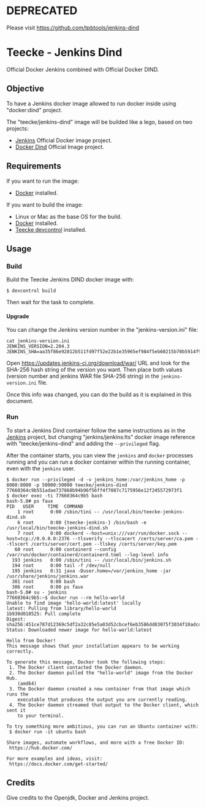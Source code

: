 # DEPRECATED

Please visit https://github.com/tpbtools/jenkins-dind

# Teecke - Jenkins Dind

Official Docker Jenkins combined with Official Docker DIND.

## Objective

To have a Jenkins docker image allowed to run docker inside using "docker:dind" project.

The "teecke/jenkins-dind" image will be builded like a lego, based on two projects:

- [Jenkins](https://github.com/jenkinsci/docker) Official Docker image project.
- [Docker Dind](https://github.com/docker-library/docker) Official Image project.

## Requirements

If you want to run the image:

- [Docker](https://www.docker.com) installed.

If you want to build the image:

- Linux or Mac as the base OS for the build.
- [Docker](https://www.docker.com) installed.
- [Teecke devcontrol](https://github.com/ayudadigital/devcontrol) installed.

## Usage

### Build

Build the Teecke Jenkins DIND docker image with:

```console
$ devcontrol build
```

Then wait for the task to complete.

#### Upgrade

You can change the Jenkins version number in the "jenkins-version.ini" file:

```console
cat jenkins-version.ini
JENKINS_VERSION=2.204.3
JENKINS_SHA=aa35f86e92812b511fd97f52e22b1e35965ef984f5eb60215b70b5914f9dc9ea
```

Open <https://updates.jenkins-ci.org/download/war/> URL and look for the SHA-256 hash string of the version you want. Then place both values (version number and jenkins WAR file SHA-256 string) in the `jenkins-version.ini` file.

Once this info was changed, you can do the build as it is explained in this document.

### Run

To start a Jenkins Dind container follow the same instructions as in the [Jenkins](https://github.com/jenkinsci/docker) project, but changing "jenkins/jenkins:lts" docker image reference with "teecke/jenkins-dind" and adding the `--privileged` flag.

After the container starts, you can view the `jenkins` and `docker` processes running and you can run a docker container within the running container, even with the `jenkins` user.

```console
$ docker run --privileged -d -v jenkins_home:/var/jenkins_home -p 8080:8080 -p 50000:50000 teecke/jenkins-dind
77660364c9b551adae737868b94b96f56ff4f7087c7175956e12f245572973f1
$ docker exec -ti 77660364c9b5 bash
bash-5.0# ps faux
PID   USER     TIME  COMMAND
    1 root      0:00 /sbin/tini -- /usr/local/bin/teecke-jenkins-dind.sh
    6 root      0:00 {teecke-jenkins-} /bin/bash -e /usr/local/bin/teecke-jenkins-dind.sh
    7 root      0:00 dockerd --host=unix:///var/run/docker.sock --host=tcp://0.0.0.0:2376 --tlsverify --tlscacert /certs/server/ca.pem --tlscert /certs/server/cert.pem --tlskey /certs/server/key.pem
   60 root      0:00 containerd --config /var/run/docker/containerd/containerd.toml --log-level info
  193 jenkins   0:00 /sbin/tini -- /usr/local/bin/jenkins.sh
  194 root      0:00 tail -f /dev/null
  195 jenkins   0:31 java -Duser.home=/var/jenkins_home -jar /usr/share/jenkins/jenkins.war
  301 root      0:00 bash
  306 root      0:00 ps faux
bash-5.0# su - jenkins
77660364c9b5:~$ docker run --rm hello-world
Unable to find image 'hello-world:latest' locally
latest: Pulling from library/hello-world
1b930d010525: Pull complete 
Digest: sha256:451ce787d12369c5df2a32c85e5a03d52cbcef6eb3586dd03075f3034f10adcd
Status: Downloaded newer image for hello-world:latest

Hello from Docker!
This message shows that your installation appears to be working correctly.

To generate this message, Docker took the following steps:
 1. The Docker client contacted the Docker daemon.
 2. The Docker daemon pulled the "hello-world" image from the Docker Hub.
    (amd64)
 3. The Docker daemon created a new container from that image which runs the
    executable that produces the output you are currently reading.
 4. The Docker daemon streamed that output to the Docker client, which sent it
    to your terminal.

To try something more ambitious, you can run an Ubuntu container with:
 $ docker run -it ubuntu bash

Share images, automate workflows, and more with a free Docker ID:
 https://hub.docker.com/

For more examples and ideas, visit:
 https://docs.docker.com/get-started/

```

## Credits

Give credits to the Openjdk, Docker and Jenkins project.
